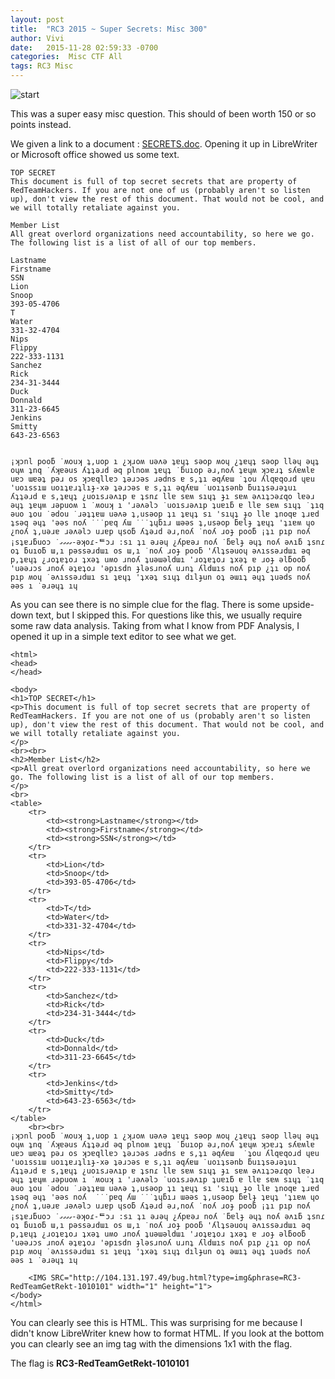 ```yaml
---
layout: post
title:  "RC3 2015 ~ Super Secrets: Misc 300"
author: Vivi
date:   2015-11-28 02:59:33 -0700
categories:  Misc CTF All
tags: RC3 Misc
---
```


![start]({{site.url}}/images/rc3/start.png)

This was a super easy misc question. This should of been worth 150 or so points instead.

We given a link to a document : [SECRETS.doc]({{site.url}}/assets/rc3/SECRETS.doc). Opening it up in LibreWriter or Microsoft office showed us some text.

```
TOP SECRET
This document is full of top secret secrets that are property of RedTeamHackers. If you are not one of us (probably aren't so listen up), don't view the rest of this document. That would not be cool, and we will totally retaliate against you. 

Member List
All great overlord organizations need accountability, so here we go. The following list is a list of all of our top members. 

Lastname
Firstname
SSN
Lion
Snoop
393-05-4706
T
Water
331-32-4704
Nips
Flippy
222-333-1131
Sanchez
Rick
234-31-3444
Duck
Donnald
311-23-6645
Jenkins
Smitty
643-23-6563


¡ʞɔnl pooƃ ˙ʍouʞ ʇ,uop ı ¿ʞɹoʍ uǝʌǝ ʇɐɥʇ sǝop ʍoɥ ¿ʇɐɥʇ sǝop llǝɥ ǝɥʇ oɥʍ ʇnq ˙ʎʞɐǝus ʎʇʇǝɹd ǝq plnoʍ ʇɐɥʇ ˙ƃuıop ǝɹ,noʎ ʇɐɥʍ ʞɔɐɹʇ sʎɐʍlɐ uɐɔ ɯɐǝʇ pǝɹ os ʞɔɐqllɐɔ ʇǝɹɔǝs ɹǝdns ɐ s,ʇı ǝqʎɐɯ ˙ʇou ʎlqɐqoɹd ɥɐu 'uoıssıɯ uoıʇɐɹʇlıɟ-xǝ ʇǝɹɔǝs ɐ s,ʇı ǝqʎɐɯ ˙uoıʇsǝnb ƃuıʇsǝɹǝʇuı ʎʇʇǝɹd ɐ s,ʇɐɥʇ ¿uoısɹǝʌıp ɐ ʇsnɾ llɐ sɐʍ sıɥʇ ɟı sɐʍ ǝʌıʇɔǝɾqo lɐǝɹ ǝɥʇ ʇɐɥʍ ɹǝpuoʍ ı ˙ʍouʞ ı 'ɹǝʌǝlɔ ˙uoısɹǝʌıp ʇuɐıƃ ɐ llɐ sɐʍ sıɥʇ ˙ʇıq ǝuo ʇou ˙ǝdou ˙ɹǝʇʇɐɯ uǝʌǝ ʇ,usǝop ʇı ʇɐɥʇ sı 'sıɥʇ ɟo llɐ ʇnoqɐ ʇɹɐd ʇsǝq ǝɥʇ 'ǝǝs noʎ ˙˙˙pɐq ʎɯ ˙˙˙ʇɥƃıɹ ɯǝǝs ʇ,usǝop ƃɐlɟ ʇɐɥʇ 'ʇıɐʍ ɥo ¿noʎ ʇ,uǝɹɐ ɹǝʌǝlɔ uɹɐp ɥsoƃ ʎʇǝɹd ǝɹ,noʎ ˙noʎ ɹoɟ pooƃ ¡ʇı pıp noʎ ¡sʇɐɹƃuoɔ ˙ގގގގ-ǝʞoɾ-ᄐɔɹ :sı ʇı ǝɹǝɥ ¿ʎpɐǝɹ noʎ ˙ƃɐlɟ ǝɥʇ noʎ ǝʌıƃ ʇsnɾ oʇ ƃuıoƃ ɯ,ı pǝssǝɹdɯı os ɯ,ı ˙noʎ ɹoɟ pooƃ 'ʎlʇsǝuoɥ ǝʌıssǝɹdɯı ǝq p,ʇɐɥʇ ¿ɹoʇɐʇoɹ ʇxǝʇ uʍo ɹnoʎ ʇuǝɯǝldɯı 'ɹoʇɐʇoɹ ʇxǝʇ ɐ ɹoɟ ǝlƃooƃ 'uǝǝɹɔs ɹnoʎ ǝʇɐʇoɹ 'ǝpısdn ɟlǝsɹnoʎ uɹnʇ ʎldɯıs noʎ pıp ¿ʇı op noʎ pıp ʍoɥ ˙ǝʌıssǝɹdɯı sı ʇɐɥʇ 'ʇxǝʇ sıɥʇ dılɟun oʇ ǝɯıʇ ǝɥʇ ʇuǝds noʎ ǝǝs ı ˙ǝɹǝɥʇ ıɥ 
```

As you can see there is no simple clue for the flag. There is some upside-down text, but I skipped this. For questions like this, we usually require some raw data analysis. Taking from what I know from PDF Analysis, I opened it up in a simple text editor to see what we get.

```
<html>
<head>
</head>

<body>
<h1>TOP SECRET</h1>
<p>This document is full of top secret secrets that are property of RedTeamHackers. If you are not one of us (probably aren't so listen up), don't view the rest of this document. That would not be cool, and we will totally retaliate against you.
</p>
<br><br>
<h2>Member List</h2>
<p>All great overlord organizations need accountability, so here we go. The following list is a list of all of our top members.
</p>
<br>
<table>
    <tr>
        <td><strong>Lastname</strong></td>
        <td><strong>Firstname</strong></td>
        <td><strong>SSN</strong></td>
    </tr>
    <tr>
        <td>Lion</td>
        <td>Snoop</td>
        <td>393-05-4706</td>
    </tr>
    <tr>
        <td>T</td>
        <td>Water</td>
        <td>331-32-4704</td>
    </tr>
    <tr>
        <td>Nips</td>
        <td>Flippy</td>
        <td>222-333-1131</td>
    </tr>
    <tr>
        <td>Sanchez</td>
        <td>Rick</td>
        <td>234-31-3444</td>
    </tr>
    <tr>
        <td>Duck</td>
        <td>Donnald</td>
        <td>311-23-6645</td>
    </tr>
    <tr>
        <td>Jenkins</td>
        <td>Smitty</td>
        <td>643-23-6563</td>
    </tr>
</table>
    <br><br>
¡ʞɔnl pooƃ ˙ʍouʞ ʇ,uop ı ¿ʞɹoʍ uǝʌǝ ʇɐɥʇ sǝop ʍoɥ ¿ʇɐɥʇ sǝop llǝɥ ǝɥʇ oɥʍ ʇnq ˙ʎʞɐǝus ʎʇʇǝɹd ǝq plnoʍ ʇɐɥʇ ˙ƃuıop ǝɹ,noʎ ʇɐɥʍ ʞɔɐɹʇ sʎɐʍlɐ uɐɔ ɯɐǝʇ pǝɹ os ʞɔɐqllɐɔ ʇǝɹɔǝs ɹǝdns ɐ s,ʇı ǝqʎɐɯ  ˙ʇou ʎlqɐqoɹd ɥɐu 'uoıssıɯ uoıʇɐɹʇlıɟ-xǝ ʇǝɹɔǝs ɐ s,ʇı ǝqʎɐɯ ˙uoıʇsǝnb ƃuıʇsǝɹǝʇuı ʎʇʇǝɹd ɐ s,ʇɐɥʇ ¿uoısɹǝʌıp ɐ ʇsnɾ llɐ sɐʍ sıɥʇ ɟı sɐʍ ǝʌıʇɔǝɾqo lɐǝɹ ǝɥʇ ʇɐɥʍ ɹǝpuoʍ ı ˙ʍouʞ ı 'ɹǝʌǝlɔ ˙uoısɹǝʌıp ʇuɐıƃ ɐ llɐ sɐʍ sıɥʇ ˙ʇıq ǝuo ʇou ˙ǝdou ˙ɹǝʇʇɐɯ uǝʌǝ ʇ,usǝop ʇı ʇɐɥʇ sı 'sıɥʇ ɟo llɐ ʇnoqɐ ʇɹɐd ʇsǝq ǝɥʇ 'ǝǝs noʎ  ˙˙˙pɐq ʎɯ ˙˙˙ʇɥƃıɹ ɯǝǝs ʇ,usǝop ƃɐlɟ ʇɐɥʇ 'ʇıɐʍ ɥo ¿noʎ ʇ,uǝɹɐ ɹǝʌǝlɔ uɹɐp ɥsoƃ ʎʇǝɹd ǝɹ,noʎ ˙noʎ ɹoɟ pooƃ ¡ʇı pıp noʎ ¡sʇɐɹƃuoɔ ˙ގގގގ-ǝʞoɾ-ᄐɔɹ :sı ʇı ǝɹǝɥ ¿ʎpɐǝɹ noʎ ˙ƃɐlɟ ǝɥʇ noʎ ǝʌıƃ ʇsnɾ oʇ ƃuıoƃ ɯ,ı pǝssǝɹdɯı os ɯ,ı ˙noʎ ɹoɟ pooƃ 'ʎlʇsǝuoɥ ǝʌıssǝɹdɯı ǝq p,ʇɐɥʇ ¿ɹoʇɐʇoɹ ʇxǝʇ uʍo ɹnoʎ ʇuǝɯǝldɯı 'ɹoʇɐʇoɹ ʇxǝʇ ɐ ɹoɟ ǝlƃooƃ 'uǝǝɹɔs ɹnoʎ ǝʇɐʇoɹ 'ǝpısdn ɟlǝsɹnoʎ uɹnʇ ʎldɯıs noʎ pıp ¿ʇı op noʎ pıp ʍoɥ ˙ǝʌıssǝɹdɯı sı ʇɐɥʇ 'ʇxǝʇ sıɥʇ dılɟun oʇ ǝɯıʇ ǝɥʇ ʇuǝds noʎ ǝǝs ı ˙ǝɹǝɥʇ ıɥ

    <IMG SRC="http://104.131.197.49/bug.html?type=img&phrase=RC3-RedTeamGetRekt-1010101" width="1" height="1">
</body>
</html>

```

You can clearly see this is HTML. This was surprising for me because I didn't know LibreWriter knew how to format HTML. If you look at the bottom you can clearly see an img tag with the dimensions 1x1 with the flag. 

The flag is **RC3-RedTeamGetRekt-1010101**